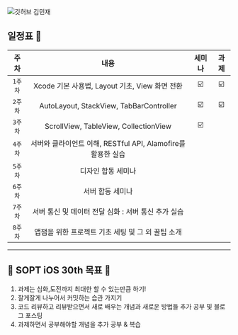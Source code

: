 ![깃허브 김민재](https://user-images.githubusercontent.com/61109660/160546565-dae8ca01-c015-440c-a62b-dbcc9c5aa5a2.png)

## 일정표 📢

| 주차 | 내용 | 세미나 | 과제 |
|:----:|:-----:|:----:|:----:|
| `1주차` | Xcode 기본 사용법, Layout 기초, View 화면 전환 | ☑️ | ☑️ |
| `2주차` | AutoLayout, StackView, TabBarController | ☑️ | ☑️ |
| `3주차` | ScrollView, TableView, CollectionView | ☑️ |  |
| `4주차` | 서버와 클라이언트 이해, RESTful API, Alamofire를 활용한 실습 |  |  |
| `5주차` | 디자인 합동 세미나 |  |  |
| `6주차` | 서버 합동 세미나 |  |  |
| `7주차` | 서버 통신 및 데이터 전달 심화 : 서버 통신 추가 실습 |  |  |
| `8주차` | 앱잼을 위한 프로젝트 기초 세팅 및 그 외 꿀팁 소개 |  |  |

---

## 🍎 SOPT iOS 30th 목표 🍎
1. 과제는 심화,도전까지 최대한 할 수 있는만큼 하기!
2. 잘게잘게 나누어서 커밋하는 습관 가지기
3. 코드 리뷰하고 리뷰받으면서 새로 배우는 개념과 새로운 방법들 추가 공부 및 블로그 포스팅
4. 과제하면서 공부해야할 개념을 추가 공부 & 복습

<br><br>

